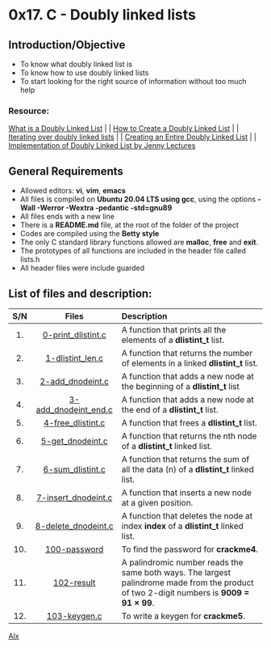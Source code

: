 # 0x17. C - Doubly linked lists
## Introduction/Objective
* To know what doubly linked list is
* To know how to use doubly linked lists
* To start looking for the right source of information without too much help

### Resource:
[What is a Doubly Linked List](https://www.youtube.com/watch?v=k0pjD12bzP0) | | [How to Create a Doubly Linked List](https://www.youtube.com/watch?v=YJRRpXYldVQ) | | [Iterating over doubly linked lists](https://www.youtube.com/watch?v=XYKRamzmHEE) | | [Creating an Entire Doubly Linked List](https://www.youtube.com/watch?v=EgrSkwnuZUU) | | [ Implementation of Doubly Linked List by Jenny Lectures](https://www.youtube.com/watch?v=H8-IuKKiQeo)

## General Requirements
* Allowed editors: **vi**, **vim**, **emacs**
* All files is compiled on **Ubuntu 20.04 LTS using gcc**, using the options **-Wall -Werror -Wextra -pedantic -std=gnu89**
* All files ends with a new line
* There is a **README.md** file, at the root of the folder of the project
* Codes are compiled using the **Betty style**
* The only C standard library functions allowed are **malloc**, **free** and **exit**.
* The prototypes of all functions are included in the header file called lists.h
* All header files were include guarded

## List of files and description:
| S/N   |       Files          |        Description  |
|:-----:|:--------------------:|:-------------------|
|1. | [0-print_dlistint.c](https://github.com/Dikachis/alx-low_level_programming/blob/master/0x17-doubly_linked_lists/0-print_dlistint.c) | A function that prints all the elements of a **dlistint_t** list. |
|2.|[1-dlistint_len.c](https://github.com/Dikachis/alx-low_level_programming/blob/master/0x17-doubly_linked_lists/1-dlistint_len.c) | A  function that returns the number of elements in a linked **dlistint_t** list. |
|3. |[2-add_dnodeint.c](https://github.com/Dikachis/alx-low_level_programming/blob/master/0x17-doubly_linked_lists/2-add_dnodeint.c) |A function that adds a new node at the beginning of a **dlistint_t** list |
|4.|[3-add_dnodeint_end.c](https://github.com/Dikachis/alx-low_level_programming/blob/master/0x17-doubly_linked_lists/3-add_dnodeint_end.c) | A function that adds a new node at the end of a **dlistint_t** list.|
|5. |[4-free_dlistint.c](https://github.com/Dikachis/alx-low_level_programming/blob/master/0x17-doubly_linked_lists/4-free_dlistint.c) | A function that frees a **dlistint_t** list. |
|6. |[5-get_dnodeint.c](https://github.com/Dikachis/alx-low_level_programming/blob/master/0x17-doubly_linked_lists/5-get_dnodeint.c) | A function that returns the nth node of a **dlistint_t** linked list. |
|7. |[6-sum_dlistint.c](https://github.com/Dikachis/alx-low_level_programming/blob/master/0x17-doubly_linked_lists/6-sum_dlistint.c) | A function that returns the sum of all the data (n) of a **dlistint_t** linked list.|
|8. |[7-insert_dnodeint.c](https://github.com/Dikachis/alx-low_level_programming/blob/master/0x17-doubly_linked_lists/7-insert_dnodeint.c) | A function that inserts a new node at a given position.|
|9. |[8-delete_dnodeint.c](https://github.com/Dikachis/alx-low_level_programming/blob/master/0x17-doubly_linked_lists/8-delete_dnodeint.c) | A function that deletes the node at index **index** of a **dlistint_t** linked list. |
|10. |[100-password](https://github.com/Dikachis/alx-low_level_programming/blob/master/0x17-doubly_linked_lists/100-password) | To find the password for **crackme4**.|
|11. |[102-result](https://github.com/Dikachis/alx-low_level_programming/blob/master/0x17-doubly_linked_lists/102-result) | A palindromic number reads the same both ways. The largest palindrome made from the product of two 2-digit numbers is **9009 = 91 × 99**. |
|12. |[103-keygen.c](https://github.com/Dikachis/alx-low_level_programming/blob/master/0x17-doubly_linked_lists/103-keygen.c) | To write a keygen for **crackme5**. |

[Alx](https://alx-intranet.hbtn.io/projects/240#task-1104)
